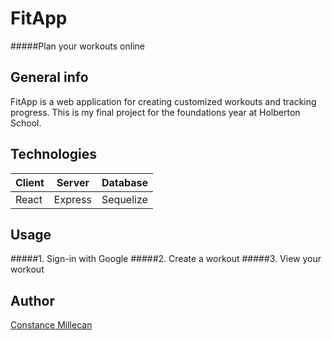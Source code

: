 # FitApp
#####Plan your workouts online

## General info
FitApp is a web application for creating customized workouts and tracking progress. This is my final project for the foundations year at Holberton School. 

## Technologies
Client | Server | Database
------ | ------- | --------
|React | Express | Sequelize

## Usage
#####1. Sign-in with Google
#####2. Create a workout
#####3. View your workout

## Author
[Constance Millecan](http://github.com/cmillecan)